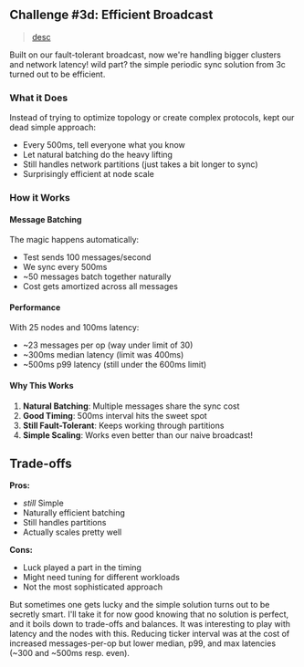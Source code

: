 ## Challenge #3d: Efficient Broadcast 

> [desc](https://fly.io/dist-sys/3d/)

Built on our fault-tolerant broadcast, now we're handling bigger clusters and network latency! wild part? the simple periodic sync solution from 3c turned out to be efficient.

### What it Does
Instead of trying to optimize topology or create complex protocols, kept our dead simple approach:
- Every 500ms, tell everyone what you know
- Let natural batching do the heavy lifting
- Still handles network partitions (just takes a bit longer to sync)
- Surprisingly efficient at node scale

### How it Works

#### Message Batching
The magic happens automatically:
- Test sends 100 messages/second
- We sync every 500ms
- ~50 messages batch together naturally
- Cost gets amortized across all messages

#### Performance 
With 25 nodes and 100ms latency:
- ~23 messages per op (way under limit of 30)
- ~300ms median latency (limit was 400ms)
- ~500ms p99 latency (still under the 600ms limit)

#### Why This Works
1. **Natural Batching**: Multiple messages share the sync cost
2. **Good Timing**: 500ms interval hits the sweet spot
3. **Still Fault-Tolerant**: Keeps working through partitions
4. **Simple Scaling**: Works even better than our naive broadcast!

## Trade-offs
**Pros:**
- _still_ Simple
- Naturally efficient batching
- Still handles partitions
- Actually scales pretty well

**Cons:**
- Luck played a part in the timing
- Might need tuning for different workloads
- Not the most sophisticated approach

But sometimes one gets lucky and the simple solution turns out to be secretly smart.
I'll take it for now good knowing that no solution is perfect, and it boils down to trade-offs and balances.
It was interesting to play with latency and the nodes with this. Reducing ticker interval was at the cost of increased messages-per-op but lower median, p99, and max latencies (~300 and ~500ms resp. even).